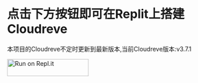 # 点击下方按钮即可在Replit上搭建Cloudreve

本项目的Cloudreve不定时更新到最新版本,当前Cloudreve版本:v3.7.1

<img alt="Run on Repl.it" src="https://repl.it/github/taskschd-E5/Cloudreve-Replit" style="height: 40px; width: 190px; max-width: 100%;" data-canonical-src="https://repl.it/github/taskschd-E5/Cloudreve-Replit">
